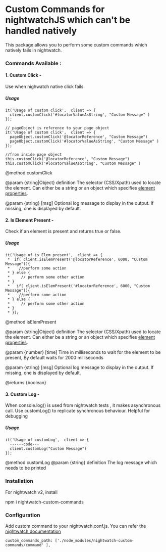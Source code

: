 # Custom Commands for nightwatchJS which can't be handled natively
This package allows you to perform some custom commands which natively fails in nightwatch.

### Commands Available :

#### 1. Custom Click -
Use when nighwatch native click fails

##### Usage
```
it('Usage of custom click',  client => {
  client.customClick('#locatorValueAsString', "Custom Message" )
});

// pageObject is reference to your page object
it('Usage of custom click',  client => {
  pageObject.customClick('@locatorReference', "Custom Message")
  pageObject.customClick('#locatorValueAsString', "Custom Message" )
});

//from inside page object
this.customClick('@locatorReference', "Custom Message")
this.customClick('#locatorValueAsString', "Custom Message" )

```
@method customClick


@param {string|Object} definition The selector (CSS/Xpath) used to locate the element. Can either be a string or an object which specifies [element properties](https://nightwatchjs.org/guide#element-properties).

@param {string} [msg] Optional log message to display in the output. If missing, one is displayed by default.

#### 2. Is Element Present -
Check if an element is present and returns true or false. 

##### Usage

```
it('Usage of is Elem present',  client => {
 *  if( client.isElemPresent('@locatorReference', 6000, "Custom Message")){
 *    //perform some action
 * } else {
 *     // perform some other action
 * }
 *   if( client.isElemPresent('#locatorReference', 6000, "Custom Message")){
 *    //perform some action
 * } else {
 *     // perform some other action
 * }
 * });
```

 @method isElemPresent

@param {string|Object} definition The selector (CSS/Xpath) used to locate the element. Can either be a string or an object which specifies [element properties](https://nightwatchjs.org/guide#element-properties).
  
@param {number} [time] Time in milliseconds to wait for the element to be present, By default waits for 2000 milliseconds

@param {string} [msg] Optional log message to display in the output. If missing, one is displayed by default.

@returns {boolean}

#### 3. Custom Log -
When console.log() is used from nightwatch tests , it makes asynchronous call. Use customLog() to replicate synchronous behaviour. Helpful for debugging

##### Usage

```
it('Usage of customLog',  client => {
  ------code---
  client.customLog("Custom Message")
});
```
@method customLog
@param {string} definition The log message which needs to be printed


### Installation 

For nightwatch v2, install

npm i nightwatch-custom-commands

### Configuration

Add custom command to your nightwatch.conf.js. You can refer the [nightwatch documentation](https://nightwatchjs.org/guide/reference/settings.html)

`custom_commands_path: ['./node_modules/nightwatch-custom-commands/command'
  ],
`





